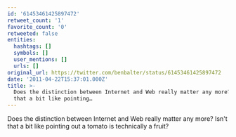 ```yaml
---
id: '61453461425897472'
retweet_count: '1'
favorite_count: '0'
retweeted: false
entities:
  hashtags: []
  symbols: []
  user_mentions: []
  urls: []
original_url: https://twitter.com/benbalter/status/61453461425897472
date: '2011-04-22T15:37:01.000Z'
title: >-
  Does the distinction between Internet and Web really matter any more? Isn't
  that a bit like pointing…
---
```


Does the distinction between Internet and Web really matter any more? Isn't that a bit like pointing out a tomato is technically a fruit?